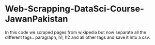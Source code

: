 # Web-Scrapping-DataSci-Course-JawanPakistan

In this code we scraped pages from wikipedia but now separate all the different tags.. paragraph, h1, h2 and all other tags and save it into a csv.
